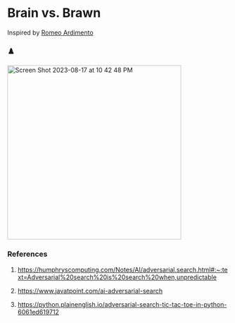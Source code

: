 # Brain vs. Brawn

Inspired by [Romeo Ardimento](https://www.linkedin.com/in/romeo-ardimento-855ab3103/)

### ♟️

<img width="395" alt="Screen Shot 2023-08-17 at 10 42 48 PM" src="https://github.com/luxo-ai/brain-vs-brawn/assets/25112501/a5a47154-827e-475b-ba25-62ede7c0fb86">

### References

1. https://humphryscomputing.com/Notes/AI/adversarial.search.html#:~:text=Adversarial%20search%20is%20search%20when,unpredictable

2. https://www.javatpoint.com/ai-adversarial-search

3. https://python.plainenglish.io/adversarial-search-tic-tac-toe-in-python-6061ed619712

